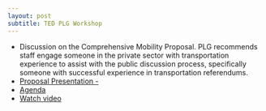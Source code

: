 ```yaml
---
layout: post
subtitle: TED PLG Workshop
---
```


* Discussion on the Comprehensive Mobility Proposal. PLG recommends staff engage someone in the private sector with transportation experience to assist with the public discussion process, specifically someone with successful experience in transportation referendums. 
* [Proposal Presentation -](http://www.hillsboroughcounty.org/DocumentCenter/View/12876 )
* [Agenda](http://www.hillsboroughcounty.org/DocumentCenter/View/12755 )
* [Watch video](http://65.49.32.144/Hillsborough/c58b73db-f1d1-4cab-9f3c-2389ba25afc4/Trans_Econ_Dev_WS_8_12_2014/presentation_file/mgpresenter.html?Stream=low )
